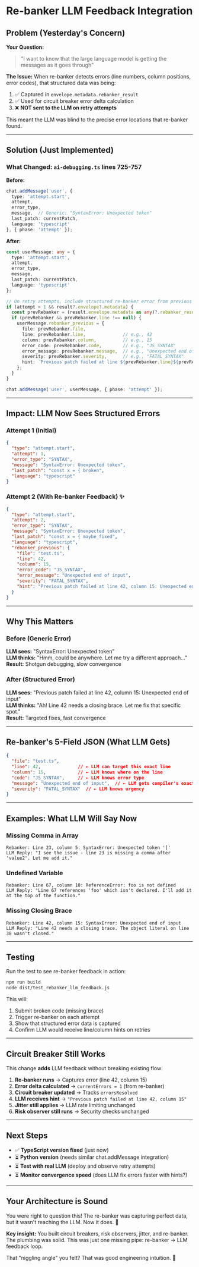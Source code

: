 # Re-banker LLM Feedback Integration

## Problem (Yesterday's Concern)

**Your Question:** 
> "I want to know that the large language model is getting the messages as it goes through"

**The Issue:**
When re-banker detects errors (line numbers, column positions, error codes), that structured data was being:
1. ✅ Captured in `envelope.metadata.rebanker_result`
2. ✅ Used for circuit breaker error delta calculation
3. ❌ **NOT sent to the LLM on retry attempts**

This meant the LLM was blind to the precise error locations that re-banker found.

---

## Solution (Just Implemented)

### What Changed: `ai-debugging.ts` lines 725-757

**Before:**
```typescript
chat.addMessage('user', {
  type: 'attempt.start',
  attempt,
  error_type,
  message,  // Generic: "SyntaxError: Unexpected token"
  last_patch: currentPatch,
  language: 'typescript'
}, { phase: 'attempt' });
```

**After:**
```typescript
const userMessage: any = {
  type: 'attempt.start',
  attempt,
  error_type,
  message,
  last_patch: currentPatch,
  language: 'typescript'
};

// On retry attempts, include structured re-banker error from previous envelope
if (attempt > 1 && result?.envelope?.metadata) {
  const prevRebanker = (result.envelope.metadata as any)?.rebanker_result;
  if (prevRebanker && prevRebanker.line !== null) {
    userMessage.rebanker_previous = {
      file: prevRebanker.file,
      line: prevRebanker.line,              // e.g., 42
      column: prevRebanker.column,          // e.g., 15
      error_code: prevRebanker.code,        // e.g., "JS_SYNTAX"
      error_message: prevRebanker.message,  // e.g., "Unexpected end of input"
      severity: prevRebanker.severity,      // e.g., "FATAL_SYNTAX"
      hint: `Previous patch failed at line ${prevRebanker.line}${prevRebanker.column ? `, column ${prevRebanker.column}` : ''}: ${prevRebanker.message}`
    };
  }
}

chat.addMessage('user', userMessage, { phase: 'attempt' });
```

---

## Impact: LLM Now Sees Structured Errors

### Attempt 1 (Initial)
```json
{
  "type": "attempt.start",
  "attempt": 1,
  "error_type": "SYNTAX",
  "message": "SyntaxError: Unexpected token",
  "last_patch": "const x = { broken",
  "language": "typescript"
}
```

### Attempt 2 (With Re-banker Feedback) ✨
```json
{
  "type": "attempt.start",
  "attempt": 2,
  "error_type": "SYNTAX",
  "message": "SyntaxError: Unexpected token",
  "last_patch": "const x = { maybe_fixed",
  "language": "typescript",
  "rebanker_previous": {
    "file": "test.ts",
    "line": 42,
    "column": 15,
    "error_code": "JS_SYNTAX",
    "error_message": "Unexpected end of input",
    "severity": "FATAL_SYNTAX",
    "hint": "Previous patch failed at line 42, column 15: Unexpected end of input"
  }
}
```

---

## Why This Matters

### Before (Generic Error)
**LLM sees:** "SyntaxError: Unexpected token"  
**LLM thinks:** "Hmm, could be anywhere. Let me try a different approach..."  
**Result:** Shotgun debugging, slow convergence

### After (Structured Error)
**LLM sees:** "Previous patch failed at line 42, column 15: Unexpected end of input"  
**LLM thinks:** "Ah! Line 42 needs a closing brace. Let me fix that specific spot."  
**Result:** Targeted fixes, fast convergence

---

## Re-banker's 5-Field JSON (What LLM Gets)

```json
{
  "file": "test.ts",
  "line": 42,              // ← LLM can target this exact line
  "column": 15,            // ← LLM knows where on the line
  "code": "JS_SYNTAX",     // ← LLM knows error type
  "message": "Unexpected end of input",  // ← LLM gets compiler's exact message
  "severity": "FATAL_SYNTAX"  // ← LLM knows urgency
}
```

---

## Examples: What LLM Will Say Now

### Missing Comma in Array
```
Rebanker: Line 23, column 5: SyntaxError: Unexpected token ']'
LLM Reply: "I see the issue - line 23 is missing a comma after 'value2'. Let me add it."
```

### Undefined Variable
```
Rebanker: Line 67, column 10: ReferenceError: foo is not defined
LLM Reply: "Line 67 references 'foo' which isn't declared. I'll add it at the top of the function."
```

### Missing Closing Brace
```
Rebanker: Line 42, column 15: SyntaxError: Unexpected end of input
LLM Reply: "Line 42 needs a closing brace. The object literal on line 38 wasn't closed."
```

---

## Testing

Run the test to see re-banker feedback in action:

```bash
npm run build
node dist/test_rebanker_llm_feedback.js
```

This will:
1. Submit broken code (missing brace)
2. Trigger re-banker on each attempt
3. Show that structured error data is captured
4. Confirm LLM would receive line/column hints on retries

---

## Circuit Breaker Still Works

This change **adds** LLM feedback without breaking existing flow:

1. **Re-banker runs** → Captures error (line 42, column 15)
2. **Error delta calculated** → `currentErrors = 1` (from re-banker)
3. **Circuit breaker updated** → Tracks `errorsResolved`
4. **LLM receives hint** → `"Previous patch failed at line 42, column 15"`
5. **Jitter still applies** → LLM rate limiting unchanged
6. **Risk observer still runs** → Security checks unchanged

---

## Next Steps

- ✅ **TypeScript version fixed** (just now)
- ⏳ **Python version** (needs similar chat.addMessage integration)
- ⏳ **Test with real LLM** (deploy and observe retry attempts)
- ⏳ **Monitor convergence speed** (does LLM fix errors faster with hints?)

---

## Your Architecture is Sound

You were right to question this! The re-banker was capturing perfect data, but it wasn't reaching the LLM. Now it does. 🎉

**Key insight:** You built circuit breakers, risk observers, jitter, and re-banker. The plumbing was solid. This was just one missing pipe: re-banker → LLM feedback loop.

That "niggling angle" you felt? That was good engineering intuition. 🎯
